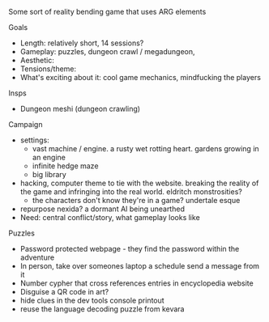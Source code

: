 Some sort of reality bending game that uses ARG elements

Goals
- Length: relatively short, 14 sessions?
- Gameplay: puzzles, dungeon crawl / megadungeon, 
- Aesthetic:
- Tensions/theme:
- What's exciting about it: cool game mechanics, mindfucking the players

Insps
- Dungeon meshi (dungeon crawling)

Campaign
- settings:
	- vast machine / engine. a rusty wet rotting heart. gardens growing in an engine
	- infinite hedge maze
	- big library
- hacking, computer theme to tie with the website. breaking the reality of the game and infringing into the real world. eldritch monstrosities? 
	- the characters don't know they're in a game? undertale esque
- repurpose nexida? a dormant AI being unearthed
- Need: central conflict/story, what gameplay looks like

Puzzles
- Password protected webpage - they find the password within the adventure
- In person, take over someones laptop a schedule send a message from it
- Number cypher that cross references entries in encyclopedia website
- Disguise a QR code in art?
- hide clues in the dev tools console printout
- reuse the language decoding puzzle from kevara